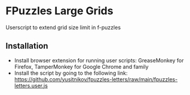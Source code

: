 # FPuzzles Large Grids
Userscript to extend grid size limit in f-puzzles

## Installation
- Install browser extension for running user scripts: GreaseMonkey for Firefox, TamperMonkey for Google Chrome and family
- Install the script by going to the following link: https://github.com/yusitnikov/fpuzzles-letters/raw/main/fpuzzles-letters.user.js
